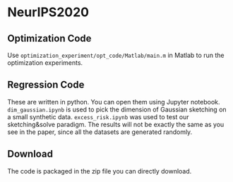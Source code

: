 # NeurIPS2020

## Optimization Code
Use `optimization_experiment/opt_code/Matlab/main.m` in Matlab to run the optimization experiments.

## Regression Code
These are written in python. You can open them using Jupyter notebook. `dim_gaussian.ipynb` is used to pick the dimension of Gaussian sketching on a small synthetic data. `excess_risk.ipynb` was used to test our sketching&solve paradigm. The results will not be exactly the same as you see in the paper, since all the datasets are generated randomly.

## Download
The code is packaged in the zip file you can directly download.